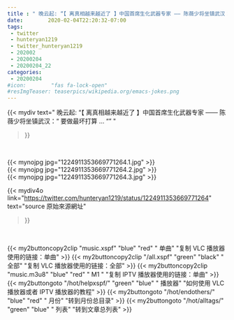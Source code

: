 ```yaml
---
title : " 晚云起: “【 离真相越来越近了 】中国首席生化武器专家 —— 陈薇少将坐镇武汉：“ 要做最坏打算 ... “”  "
date:        2020-02-04T22:20:32-07:00
tags:
 - twitter
 - hunteryan1219
 - twitter_hunteryan1219
 - 202002
 - 20200204
 - 20200204_22
categories:
 - 20200204
#icon:        "fas fa-lock-open"
#resImgTeaser: teaserpics/wikipedia.org/emacs-jokes.png
---
```


{{< mydiv text=" 晚云起: “【 离真相越来越近了 】中国首席生化武器专家 —— 陈薇少将坐镇武汉：“ 要做最坏打算 ... “”  "
>}}
<br>


 {{< mynojpg jpg="1224911353669771264.1.jpg" >}}<br>  {{< mynojpg jpg="1224911353669771264.2.jpg" >}}<br>  {{< mynojpg jpg="1224911353669771264.3.jpg" >}}<br> 



{{< mydiv4o link="https://twitter.com/hunteryan1219/status/1224911353669771264"
text="source 原始來源網址"
>}}


<br>





{{< my2buttoncopy2clip "music.xspf"        "blue"   "red"    " 单曲"  "复制 VLC 播放器使用的链接：单曲" >}} {{< my2buttoncopy2clip "/all.xspf"         "green"  "black"  " 全部"  "复制 VLC 播放器使用的链接：全部" >}} {{< my2buttoncopy2clip "music.m3u8"        "blue"   "red"    " M1 "    "复制 IPTV 播放器使用的链接：单曲" >}} {{< my2buttongoto      "/hot/helpxspf/"    "green"  "blue"   " 播放器" "如何使用 VLC 播放器或者 IPTV 播放器的教程" >}} {{< my2buttongoto      "/hot/endothers/"   "blue"   "red"    " 月份"   "转到月份总目录" >}} {{< my2buttongoto      "/hot/alltags/"     "green"  "blue"   " 列表"   "转到文章总列表" >}} 
